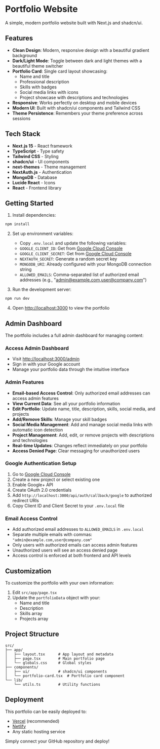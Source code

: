 # Portfolio Website

A simple, modern portfolio website built with Next.js and shadcn/ui.

## Features

- **Clean Design**: Modern, responsive design with a beautiful gradient background
- **Dark/Light Mode**: Toggle between dark and light themes with a beautiful theme switcher
- **Portfolio Card**: Single card layout showcasing:
  - Name and title
  - Professional description
  - Skills with badges
  - Social media links with icons
  - Project showcase with descriptions and technologies
- **Responsive**: Works perfectly on desktop and mobile devices
- **Modern UI**: Built with shadcn/ui components and Tailwind CSS
- **Theme Persistence**: Remembers your theme preference across sessions

## Tech Stack

- **Next.js 15** - React framework
- **TypeScript** - Type safety
- **Tailwind CSS** - Styling
- **shadcn/ui** - UI components
- **next-themes** - Theme management
- **NextAuth.js** - Authentication
- **MongoDB** - Database
- **Lucide React** - Icons
- **React** - Frontend library

## Getting Started

1. Install dependencies:
```bash
npm install
```

2. Set up environment variables:
   - Copy `.env.local` and update the following variables:
   - `GOOGLE_CLIENT_ID`: Get from [Google Cloud Console](https://console.cloud.google.com/)
   - `GOOGLE_CLIENT_SECRET`: Get from [Google Cloud Console](https://console.cloud.google.com/)
   - `NEXTAUTH_SECRET`: Generate a random secret key
   - `MONGODB_URI`: Already configured with your MongoDB connection string
   - `ALLOWED_EMAILS`: Comma-separated list of authorized email addresses (e.g., "admin@example.com,user@company.com")

3. Run the development server:
```bash
npm run dev
```

4. Open [http://localhost:3000](http://localhost:3000) to view the portfolio

## Admin Dashboard

The portfolio includes a full admin dashboard for managing content:

### Access Admin Dashboard
- Visit [http://localhost:3000/admin](http://localhost:3000/admin)
- Sign in with your Google account
- Manage your portfolio data through the intuitive interface

### Admin Features
- **Email-based Access Control**: Only authorized email addresses can access admin features
- **View Current Data**: See all your portfolio information
- **Edit Portfolio**: Update name, title, description, skills, social media, and projects
- **Add/Remove Skills**: Manage your skill badges
- **Social Media Management**: Add and manage social media links with automatic icon detection
- **Project Management**: Add, edit, or remove projects with descriptions and technologies
- **Real-time Updates**: Changes reflect immediately on your portfolio
- **Access Denied Page**: Clear messaging for unauthorized users

### Google Authentication Setup
1. Go to [Google Cloud Console](https://console.cloud.google.com/)
2. Create a new project or select existing one
3. Enable Google+ API
4. Create OAuth 2.0 credentials
5. Add `http://localhost:3000/api/auth/callback/google` to authorized redirect URIs
6. Copy Client ID and Client Secret to your `.env.local` file

### Email Access Control
- Add authorized email addresses to `ALLOWED_EMAILS` in `.env.local`
- Separate multiple emails with commas: `"admin@example.com,user@company.com"`
- Only users with authorized emails can access admin features
- Unauthorized users will see an access denied page
- Access control is enforced at both frontend and API levels

## Customization

To customize the portfolio with your own information:

1. Edit `src/app/page.tsx`
2. Update the `portfolioData` object with your:
   - Name and title
   - Description
   - Skills array
   - Projects array

## Project Structure

```
src/
├── app/
│   ├── layout.tsx      # App layout and metadata
│   ├── page.tsx        # Main portfolio page
│   └── globals.css     # Global styles
├── components/
│   ├── ui/             # shadcn/ui components
│   └── portfolio-card.tsx  # Portfolio card component
└── lib/
    └── utils.ts        # Utility functions
```

## Deployment

This portfolio can be easily deployed to:
- [Vercel](https://vercel.com) (recommended)
- [Netlify](https://netlify.com)
- Any static hosting service

Simply connect your GitHub repository and deploy!
